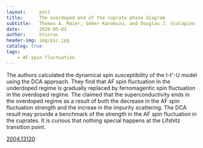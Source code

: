 ```yaml
---
layout:     post
title:      The overdoped end of the cuprate phase diagram
subtitle:   Thomas A. Maier, Seher Karakuzu, and Douglas J. Scalapino
date:       2020-05-03
author:     htscruc
header-img: img/pic.jpg
catalog: true
tags:
    - AF spin fluctuation
---
```


The authors calculated the dynamical spin susceptibility of the t-t'-U model using the DCA approach. They find that AF spin fluctuation in the underdoped regime is gradually replaced by ferromagentic spin fluctuation in the overdoped regime. The claimed that the superconductivity ends in the overdoped regime as a result of both the decrease in the AF spin fluctuation strength and the increae in the impurity scattering. The DCA result may provide a benchmark of the strength in the AF spin fluctuation in the cuprates. It is curious that nothing special happens at the Lifshitz transition point. 

[2004.13120](https://arxiv.org/abs/2004.13120v1)




